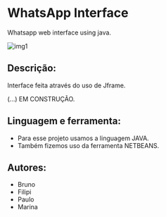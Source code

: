 # WhatsApp Interface 
Whatsapp web interface using java.

![img1](https://media.licdn.com/dms/image/C4D0BAQFu6h5nR1aqAQ/company-logo_200_200/0?e=2159024400&v=beta&t=zVZCB8KONb6cQunbV8bf84hTQAE3ip9DrNWbutDbfvQ)

## Descrição:
Interface feita através do uso de Jframe. 

(...) EM CONSTRUÇÃO. 

## Linguagem e ferramenta:
- Para esse projeto usamos a linguagem JAVA. 
- Também fizemos uso da ferramenta NETBEANS. 



## Autores:
- Bruno
- Filipi
- Paulo
- Marina

